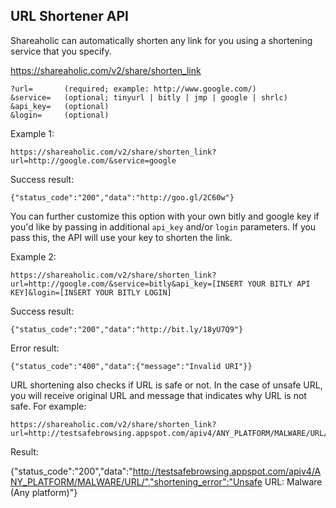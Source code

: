 URL Shortener API
---

Shareaholic can automatically shorten any link for you using a shortening service that you specify.

  https://shareaholic.com/v2/share/shorten_link
  
    ?url=       (required; example: http://www.google.com/)
    &service=   (optional; tinyurl | bitly | jmp | google | shrlc)
    &api_key=   (optional)
    &login=     (optional)
    
  Example 1:

    https://shareaholic.com/v2/share/shorten_link?url=http://google.com/&service=google
  
  Success result:

    {"status_code":"200","data":"http://goo.gl/2C60w"}

You can further customize this option with your own bitly and google key if you'd like by passing in additional `api_key` and/or `login` parameters. If you pass this, the API will use your key to shorten the link.

  Example 2:

    https://shareaholic.com/v2/share/shorten_link?url=http://google.com/&service=bitly&api_key=[INSERT YOUR BITLY API KEY]&login=[INSERT YOUR BITLY LOGIN]

  Success result:

    {"status_code":"200","data":"http://bit.ly/18yU7Q9"}

  Error result:
  
    {"status_code":"400","data":{"message":"Invalid URI"}}
    
  URL shortening also checks if URL is safe or not. In the case of unsafe URL, you will receive original URL and message that indicates why URL is not safe. For example:
  
    https://shareaholic.com/v2/share/shorten_link?url=http://testsafebrowsing.appspot.com/apiv4/ANY_PLATFORM/MALWARE/URL/&service=google
  
 Result:
 
   {"status_code":"200","data":"http://testsafebrowsing.appspot.com/apiv4/ANY_PLATFORM/MALWARE/URL/","shortening_error":"Unsafe URL: Malware (Any platform)"}

    
